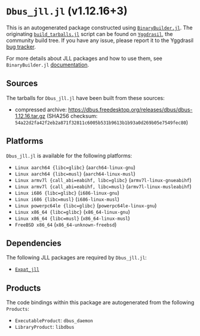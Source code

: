 # `Dbus_jll.jl` (v1.12.16+3)

This is an autogenerated package constructed using [`BinaryBuilder.jl`](https://github.com/JuliaPackaging/BinaryBuilder.jl). The originating [`build_tarballs.jl`](https://github.com/JuliaPackaging/Yggdrasil/blob/fea24326188fd40ef88dab8067e82e51b9b9da06/D/Dbus/build_tarballs.jl) script can be found on [`Yggdrasil`](https://github.com/JuliaPackaging/Yggdrasil/), the community build tree.  If you have any issue, please report it to the Yggdrasil [bug tracker](https://github.com/JuliaPackaging/Yggdrasil/issues).

For more details about JLL packages and how to use them, see `BinaryBuilder.jl` [documentation](https://juliapackaging.github.io/BinaryBuilder.jl/dev/jll/).

## Sources

The tarballs for `Dbus_jll.jl` have been built from these sources:

* compressed archive: https://dbus.freedesktop.org/releases/dbus/dbus-1.12.16.tar.gz (SHA256 checksum: `54a22d2fa42f2eb2a871f32811c6005b531b9613b1b93a0d269b05e7549fec80`)

## Platforms

`Dbus_jll.jl` is available for the following platforms:

* `Linux aarch64 {libc=glibc}` (`aarch64-linux-gnu`)
* `Linux aarch64 {libc=musl}` (`aarch64-linux-musl`)
* `Linux armv7l {call_abi=eabihf, libc=glibc}` (`armv7l-linux-gnueabihf`)
* `Linux armv7l {call_abi=eabihf, libc=musl}` (`armv7l-linux-musleabihf`)
* `Linux i686 {libc=glibc}` (`i686-linux-gnu`)
* `Linux i686 {libc=musl}` (`i686-linux-musl`)
* `Linux powerpc64le {libc=glibc}` (`powerpc64le-linux-gnu`)
* `Linux x86_64 {libc=glibc}` (`x86_64-linux-gnu`)
* `Linux x86_64 {libc=musl}` (`x86_64-linux-musl`)
* `FreeBSD x86_64` (`x86_64-unknown-freebsd`)

## Dependencies

The following JLL packages are required by `Dbus_jll.jl`:

* [`Expat_jll`](https://github.com/JuliaBinaryWrappers/Expat_jll.jl)

## Products

The code bindings within this package are autogenerated from the following `Products`:

* `ExecutableProduct`: `dbus_daemon`
* `LibraryProduct`: `libdbus`
